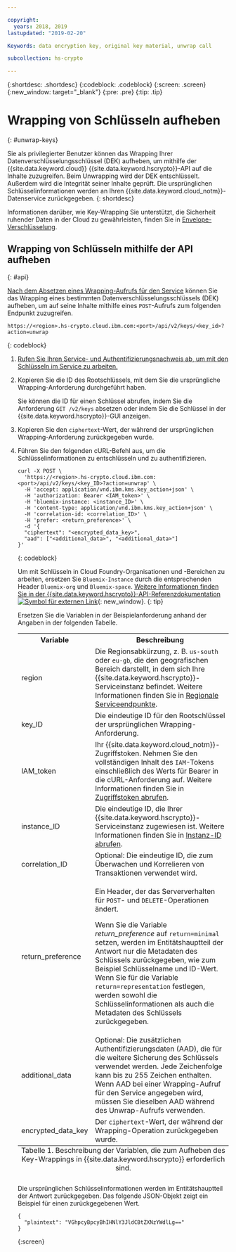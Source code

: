 ```yaml
---

copyright:
  years: 2018, 2019
lastupdated: "2019-02-20"

Keywords: data encryption key, original key material, unwrap call

subcollection: hs-crypto

---
```


{:shortdesc: .shortdesc}
{:codeblock: .codeblock}
{:screen: .screen}
{:new_window: target="_blank"}
{:pre: .pre}
{:tip: .tip}

# Wrapping von Schlüsseln aufheben
{: #unwrap-keys}

Sie als privilegierter Benutzer können das Wrapping Ihrer Datenverschlüsselungsschlüssel (DEK) aufheben, um mithilfe der {{site.data.keyword.cloud}} {{site.data.keyword.hscrypto}}-API auf die Inhalte zuzugreifen. Beim Unwrapping wird der DEK entschlüsselt. Außerdem wird die Integrität seiner Inhalte geprüft. Die ursprünglichen Schlüsselinformationen werden an Ihren {{site.data.keyword.cloud_notm}}-Datenservice zurückgegeben.
{: shortdesc}

Informationen darüber, wie Key-Wrapping Sie unterstützt, die Sicherheit ruhender Daten in der Cloud zu gewährleisten, finden Sie in [Envelope-Verschlüsselung](/docs/services/key-protect/concepts/envelope-encryption.html).

## Wrapping von Schlüsseln mithilfe der API aufheben
{: #api}

[Nach dem Absetzen eines Wrapping-Aufrufs für den Service](/docs/services/hs-crypto/wrap-keys.html) können Sie das Wrapping eines bestimmten Datenverschlüsselungsschlüssels (DEK) aufheben, um auf seine Inhalte mithilfe eines `POST`-Aufrufs zum folgenden Endpunkt zuzugreifen.

```
https://<region>.hs-crypto.cloud.ibm.com:<port>/api/v2/keys/<key_id>?action=unwrap
```
{: codeblock}

1. [Rufen Sie Ihren Service- und Authentifizierungsnachweis ab, um mit den Schlüsseln im Service zu arbeiten.](/docs/services/hs-crypto/access-api.html)

2. Kopieren Sie die ID des Rootschlüssels, mit dem Sie die ursprüngliche Wrapping-Anforderung durchgeführt haben.

    Sie können die ID für einen Schlüssel abrufen, indem Sie die Anforderung `GET /v2/keys` absetzen oder indem Sie die Schlüssel in der {{site.data.keyword.hscrypto}}-GUI anzeigen.

3. Kopieren Sie den `ciphertext`-Wert, der während der ursprünglichen Wrapping-Anforderung zurückgegeben wurde.

4. Führen Sie den folgenden cURL-Befehl aus, um die Schlüsselinformationen zu entschlüsseln und zu authentifizieren.

    ```cURL
    curl -X POST \
      'https://<region>.hs-crypto.cloud.ibm.com:<port>/api/v2/keys/<key_ID>?action=unwrap' \
      -H 'accept: application/vnd.ibm.kms.key_action+json' \
      -H 'authorization: Bearer <IAM_token>' \
      -H 'bluemix-instance: <instance_ID>' \
      -H 'content-type: application/vnd.ibm.kms.key_action+json' \
      -H 'correlation-id: <correlation_ID>' \
      -H 'prefer: <return_preference>' \
      -d '{
      "ciphertext": "<encrypted_data_key>",
      "aad": ["<additional_data>", "<additional_data>"]
    }'
    ```
    {: codeblock}

    Um mit Schlüsseln in Cloud Foundry-Organisationen und -Bereichen zu arbeiten, ersetzen Sie `Bluemix-Instance` durch die entsprechenden Header `Bluemix-org` und `Bluemix-space`. [Weitere Informationen finden Sie in der {{site.data.keyword.hscrypto}}-API-Referenzdokumentation ![Symbol für externen Link](../../icons/launch-glyph.svg "Symbol für externen Link")](https://cloud.ibm.com/apidocs/hs-crypto){: new_window}.
    {: tip}

    Ersetzen Sie die Variablen in der Beispielanforderung anhand der Angaben in der folgenden Tabelle.
    <table>
      <tr>
        <th>Variable</th>
        <th>Beschreibung</th>
      </tr>
      <tr>
        <td><varname>region</varname></td>
        <td>Die Regionsabkürzung, z. B. <code>us-south</code> oder <code>eu-gb</code>, die den geografischen Bereich darstellt, in dem sich Ihre {{site.data.keyword.hscrypto}}-Serviceinstanz befindet. Weitere Informationen finden Sie in <a href="/docs/services/hs-crypto/regions.html#endpoints">Regionale Serviceendpunkte</a>.</td>
      </tr>
      <tr>
        <td><varname>key_ID</varname></td>
        <td>Die eindeutige ID für den Rootschlüssel der ursprünglichen Wrapping-Anforderung.</td>
      </tr>
      <tr>
        <td><varname>IAM_token</varname></td>
        <td>Ihr {{site.data.keyword.cloud_notm}}-Zugriffstoken. Nehmen Sie den vollständigen Inhalt des <code>IAM</code>-Tokens einschließlich des Werts für Bearer in die cURL-Anforderung auf. Weitere Informationen finden Sie in <a href="/docs/services/hs-crypto/access-api.html#retrieve-token">Zugriffstoken abrufen</a>.</td>
      </tr>
      <tr>
        <td><varname>instance_ID</varname></td>
        <td>Die eindeutige ID, die Ihrer {{site.data.keyword.hscrypto}}-Serviceinstanz zugewiesen ist. Weitere Informationen finden Sie in <a href="/docs/services/hs-crypto/access-api.html#retrieve-instance-ID">Instanz-ID abrufen</a>.</td>
      </tr>
      <tr>
        <td><varname>correlation_ID</varname></td>
        <td>Optional: Die eindeutige ID, die zum Überwachen und Korrelieren von Transaktionen verwendet wird.</td>
      </tr>
      <tr>
        <td><varname>return_preference</varname></td>
        <td><p>Ein Header, der das Serververhalten für <code>POST</code>- und <code>DELETE</code>-Operationen ändert.</p><p>Wenn Sie die Variable <em>return_preference</em> auf <code>return=minimal</code> setzen, werden im Entitätshauptteil der Antwort nur die Metadaten des Schlüssels zurückgegeben, wie zum Beispiel Schlüsselname und ID-Wert. Wenn Sie für die Variable <code>return=representation</code> festlegen, werden sowohl die Schlüsselinformationen als auch die Metadaten des Schlüssels zurückgegeben.</p></td>
      </tr>
      <tr>
        <td><varname>additional_data</varname></td>
        <td>Optional: Die zusätzlichen Authentifizierungsdaten (AAD), die für die weitere Sicherung des Schlüssels verwendet werden. Jede Zeichenfolge kann bis zu 255 Zeichen enthalten. Wenn AAD bei einer Wrapping-Aufruf für den Service angegeben wird, müssen Sie dieselben AAD während des Unwrap-Aufrufs verwenden.</td>
      </tr>
      <tr>
        <td><varname>encrypted_data_key</varname></td>
        <td>Der <code>ciphertext</code>-Wert, der während der Wrapping-Operation zurückgegeben wurde.</td>
      </tr>
      <caption style="caption-side:bottom;">Tabelle 1. Beschreibung der Variablen, die zum Aufheben des Key-Wrappings in {{site.data.keyword.hscrypto}} erforderlich sind.</caption>
    </table>

    Die ursprünglichen Schlüsselinformationen werden im Entitätshauptteil der Antwort zurückgegeben. Das folgende JSON-Objekt zeigt ein Beispiel für einen zurückgegebenen Wert.

    ```
    {
      "plaintext": "VGhpcyBpcyBhIHNlY3JldCBtZXNzYWdlLg=="
    }
    ```
    {:screen}
